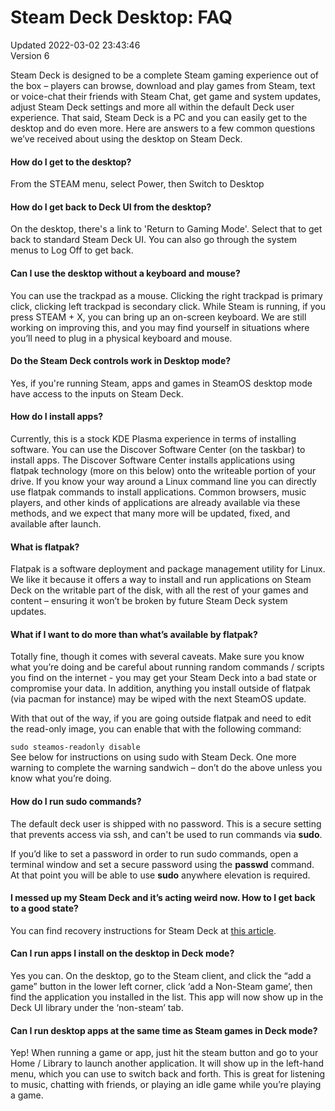 # Steam Deck Desktop: FAQ
Updated 2022-03-02 23:43:46  
Version 6  

Steam Deck is designed to be a complete Steam gaming experience out of the box – players can browse, download and play games from Steam, text or voice-chat their friends with Steam Chat, get game and system updates, adjust Steam Deck settings and more all within the default Deck user experience. That said, Steam Deck is a PC and you can easily get to the desktop and do even more. Here are answers to a few common questions we’ve received about using the desktop on Steam Deck.  
  
#### How do I get to the desktop?
  
  
From the STEAM menu, select Power, then Switch to Desktop  
  
#### How do I get back to Deck UI from the desktop?
  
  
On the desktop, there's a link to 'Return to Gaming Mode'. Select that to get back to standard Steam Deck UI. You can also go through the system menus to Log Off to get back.  
  
#### Can I use the desktop without a keyboard and mouse?
  
  
You can use the trackpad as a mouse. Clicking the right trackpad is primary click, clicking left trackpad is secondary click. While Steam is running, if you press STEAM + X, you can bring up an on-screen keyboard. We are still working on improving this, and you may find yourself in situations where you’ll need to plug in a physical keyboard and mouse.   
  
#### Do the Steam Deck controls work in Desktop mode?
  
  
Yes, if you're running Steam, apps and games in SteamOS desktop mode have access to the inputs on Steam Deck.  
  
#### How do I install apps?
  
  
Currently, this is a stock KDE Plasma experience in terms of installing software. You can use the Discover Software Center (on the taskbar) to install apps. The Discover Software Center installs applications using flatpak technology (more on this below) onto the writeable portion of your drive. If you know your way around a Linux command line you can directly use flatpak commands to install applications. Common browsers, music players, and other kinds of applications are already available via these methods, and we expect that many more will be updated, fixed, and available after launch.  
  
#### What is flatpak?
  
  
Flatpak is a software deployment and package management utility for Linux. We like it because it offers a way to install and run applications on Steam Deck on the writable part of the disk, with all the rest of your games and content – ensuring it won’t be broken by future Steam Deck system updates.  
  
#### What if I want to do more than what’s available by flatpak?
  
  
Totally fine, though it comes with several caveats. Make sure you know what you’re doing and be careful about running random commands / scripts you find on the internet - you may get your Steam Deck into a bad state or compromise your data. In addition, anything you install outside of flatpak (via pacman for instance) may be wiped with the next SteamOS update.  
  
With that out of the way, if you are going outside flatpak and need to edit the read-only image, you can enable that with the following command:   
  
`sudo steamos-readonly disable`  
See below for instructions on using sudo with Steam Deck. One more warning to complete the warning sandwich – don’t do the above unless you know what you’re doing.  
  
#### How do I run sudo commands?
  
  
The default  deck user is shipped with no password. This is a secure setting that prevents access via ssh, and can't be used to run commands via **sudo**.   
  
If you’d like to set a password in order to run sudo commands, open a terminal window and set a  secure password using the **passwd** command. At that point you will be able to use **sudo** anywhere elevation is required.  
  
#### I messed up my Steam Deck and it’s acting weird now. How to I get back to a good state?
  
  
You can find recovery instructions for Steam Deck at [this article](https://help.steampowered.com/faqs/view/1B71-EDF2-EB6D-2BB3).  
  
#### Can I run apps I install on the desktop in Deck mode?
  
  
Yes you can. On the desktop, go to the Steam client, and click the “add a game” button in the lower left corner, click ‘add a Non-Steam game’, then find the application you installed in the list. This app will now show up in the Deck UI library under the ‘non-steam’ tab.  
  
#### Can I run desktop apps at the same time as Steam games in Deck mode?
  
  
Yep! When running a game or app, just hit the steam button and go to your Home / Library to launch another application. It will show up in the left-hand menu, which you can use to switch back and forth. This is great for listening to music, chatting with friends, or playing an idle game while you’re playing a game.